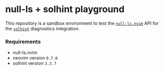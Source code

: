 # null-ls + solhint playground

This repository is a sandbox environment to test the [`null-ls.nvim`](https://github.com/jose-elias-alvarez/null-ls.nvim) API for the [`solhint`](https://protofire.github.io/solhint/) diagnostics integration.

### Requirements
* null-ls.nvim
* neovim version `0.7.0`
* solhint version `3.3.7`
